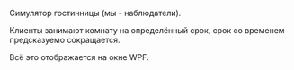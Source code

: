 Симулятор гостинницы (мы - наблюдатели).

Клиенты занимают комнату на определённый срок, срок со временем предсказуемо сокращается.

Всё это отображается на окне WPF.
